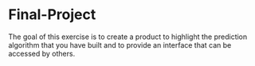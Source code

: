 # Final-Project
The goal of this exercise is to create a product to highlight the prediction algorithm that you have built and to provide an interface that can be accessed by others.
